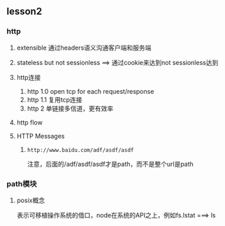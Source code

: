## lesson2
### http
1. extensible 通过headers语义沟通客户端和服务端
2. stateless but not sessionless ==> 通过cookie来达到not sessionless达到
3. http连接

    1. http 1.0 open tcp for each request/response
    2. http 1.1 复用tcp连接
    3. http 2   单链接多信道，更有效率
4. http flow
5. HTTP Messages

    1. `http://www.baidu.com/adf/asdf/asdf`

        注意，后面的/adf/asdf/asdf才是path，而不是整个url是path

### path模块
1. posix概念

    表示可移植操作系统的借口，node在系统的API之上，例如fs.lstat ===> ls